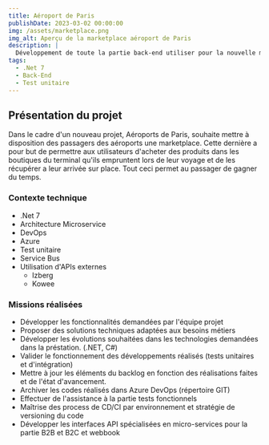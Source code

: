 ```yaml
---
title: Aéroport de Paris
publishDate: 2023-03-02 00:00:00
img: /assets/marketplace.png
img_alt: Aperçu de la marketplace aéroport de Paris
description: |
  Développement de toute la partie back-end utiliser pour la nouvelle marketplace pour les aéroports de Paris
tags:
  - .Net 7
  - Back-End
  - Test unitaire
---
```


## Présentation du projet

Dans le cadre d'un nouveau projet, Aéroports de Paris, souhaite mettre à disposition des passagers des aéroports une marketplace. Cette dernière a pour but de permettre aux utilisateurs d'acheter des produits dans les boutiques du terminal qu'ils empruntent lors de leur voyage et de les récupérer a leur arrivée sur place. Tout ceci permet au passager de gagner du temps.

### Contexte technique

- .Net 7
- Architecture Microservice
- DevOps
- Azure
- Test unitaire
- Service Bus
- Utilisation d'APIs externes
  - Izberg
  - Kowee

### Missions réalisées

- Développer les fonctionnalités demandées par l'équipe projet
- Proposer des solutions techniques adaptées aux besoins métiers
- Développer les évolutions souhaitées dans les technologies demandées dans la préstation. (.NET, C#)
- Valider le fonctionnement des développements réalisés (tests unitaires et d'intégration)
- Mettre à jour les éléments du backlog en fonction des réalisations faites et de l'état d'avancement.
- Archiver les codes réalisés dans Azure DevOps (répertoire GIT)
- Effectuer de l'assistance à la partie tests fonctionnels
- Maîtrise des process de CD/CI par environnement et stratégie de versioning du code
- Développer les interfaces API spécialisées en micro-services pour la partie B2B et B2C et webbook
